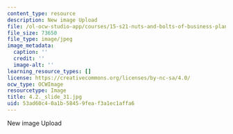 ```yaml
---
content_type: resource
description: New image Upload
file: /ol-ocw-studio-app/courses/15-s21-nuts-and-bolts-of-business-plans-january-iap-2014/53ad60c40a1b58459feaf3a1ec1affa6_4.2._slide_31.jpg
file_size: 73650
file_type: image/jpeg
image_metadata:
  caption: ''
  credit: ''
  image-alt: ''
learning_resource_types: []
license: https://creativecommons.org/licenses/by-nc-sa/4.0/
ocw_type: OCWImage
resourcetype: Image
title: 4.2._slide_31.jpg
uid: 53ad60c4-0a1b-5845-9fea-f3a1ec1affa6
---
```

New image Upload